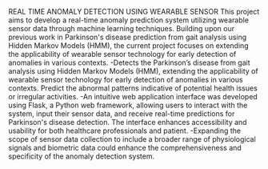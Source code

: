 REAL TIME ANOMALY DETECTION USING WEARABLE SENSOR
 This project aims to develop a real-time anomaly prediction system utilizing wearable sensor data through machine learning techniques. Building upon our previous work in Parkinson's disease
prediction from gait analysis using Hidden Markov Models (HMM), the current project focuses on extending the applicability of wearable sensor technology for early detection of anomalies in
various contexts.
   -Detects the Parkinson’s disease from gait analysis using Hidden Markov Models (HMM), extending the applicability of wearable sensor technology for early detection of anomalies in various contexts. 
   Predict the abnormal patterns indicative of potential health issues or irregular activities.
   -An intuitive web application interface was developed using Flask, a Python web framework, allowing users to interact with the system, input their sensor data, and receive real-time predictions for
   Parkinson's disease detection. The interface enhances accessibility and usability for both healthcare professionals and patient.
   -Expanding the scope of sensor data collection to include a broader range of physiological signals and biometric data could enhance the comprehensiveness and specificity of the anomaly detection system.
